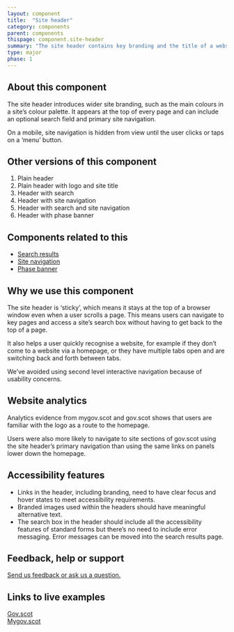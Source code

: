 ```yaml
---
layout: component
title:  "Site header"
category: components
parent: components
thispage: component.site-header
summary: "The site header contains key branding and the title of a website. It appears on every page."
type: major
phase: 1
---
```


## About this component

The site header introduces wider site branding, such as the main colours in a site’s colour palette. It appears at the top of every page and can include an optional search field and primary site navigation.

On a mobile, site navigation is hidden from view until the user clicks or taps on a ‘menu’ button.

## Other versions of this component

1.	Plain header
2.	Plain header with logo and site title
3.	Header with search
4.	Header with site navigation
5.	Header with search and site navigation
6.	Header with phase banner

## Components related to this

- [Search results](https://designsystem.gov.scot/components/search-result/)
- [Site navigation](https://designsystem.gov.scot/components/site-navigation/)
- [Phase banner](https://designsystem.gov.scot/components/phase-banner/)

## Why we use this component

The site header is ‘sticky’, which means it stays at the top of a browser window even when a user scrolls a page. This means users can navigate to key pages and access a site’s search box without having to get back to the top of a page.

It also helps a user quickly recognise a website, for example if they don’t come to a website via a homepage, or they have multiple tabs open and are switching back and forth between tabs.

We’ve avoided using second level interactive navigation because of usability concerns.

## Website analytics

Analytics evidence from mygov.scot and gov.scot shows that users are familiar with the logo as a route to the homepage.

Users were also more likely to navigate to site sections of gov.scot using the site header’s primary navigation than using the same links on panels lower down the homepage.

## Accessibility features

* Links in the header, including branding, need to have clear focus and hover states to meet accessibility requirements.
* Branded images used within the headers should have meaningful alternative text.
* The search box in the header should include all the accessibility features of standard forms but there’s no need to include error messaging. Error messages can be moved into the search results page.

## Feedback, help or support

[Send us feedback or ask us a question.](mailto:designsystem@gov.scot)  

## Links to live examples

[Gov.scot](https://www.gov.scot/)  
[Mygov.scot](https://www.mygov.scot)
